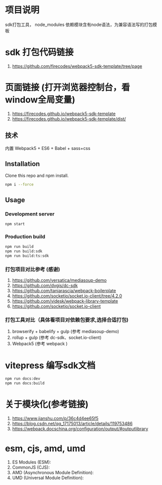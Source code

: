# 项目说明
 sdk打包工具， node_modules 依赖模块含有node语法，为兼容语法写的打包模板

# sdk 打包代码链接
 1. https://github.com/firecodes/webpack5-sdk-template/tree/page

# 页面链接 (打开浏览器控制台，看window全局变量)
 1. https://firecodes.github.io/webpack5-sdk-template
 2. https://firecodes.github.io/webpack5-sdk-template/dist/
 
## 技术

内置 Webpack5 + ES6 + Babel + sass+css

## Installation
Clone this repo and npm install.

```bash
npm i --force
```

## Usage

### Development server
```bash
npm start
```

### Production build

```bash
npm run build
npm run build:sdk
npm run build:ts:sdk
```

### 打包项目对比参考 (感谢)
1.  https://github.com/versatica/mediasoup-demo
2.  https://github.com/dvgis/dc-sdk
3.  https://github.com/taniarascia/webpack-boilerplate
4.  https://github.com/socketio/socket.io-client/tree/4.2.0
5.  https://github.com/videsk/webpack-library-template
6.  https://github.com/socketio/socket.io-client

### 打包工具对比（具体看项目对依赖包要求,选择合适打包)
1. browserify + babelify + gulp (参考 mediasoup-demo)
2. rollup  + gulp   (参考 dc-sdk、socket.io-client)
3. Webpack5   (参考 webpack )


# vitepress 编写sdk文档

```bash
npm run docs:dev
npm run docs:build
```


# 关于模块化(参考链接)
1. https://www.jianshu.com/p/36c4d4ee65f5
2. https://blog.csdn.net/qq_17175013/article/details/119753486
3. https://webpack.docschina.org/configuration/output/#outputlibrary
# esm, cjs, amd, umd
1. ES Modules (ESM):
2. CommonJS (CJS):
3. AMD (Asynchronous Module Definition):
4. UMD (Universal Module Definition):


